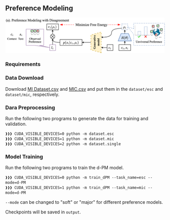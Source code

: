 ## Preference Modeling

![image](../plot/dPM.png)

### Requirements

### Data Download

Download [MI Dataset.csv](https://github.com/anuradha1992/Motivational-Interviewing-Dataset/blob/main/MI%20Dataset.csv)
and [MIC.csv](https://www.dropbox.com/sh/m46z42nce8x0ttk/AABuSZiA6ESyrJNWmgTPrfuRa?dl=0) and put them in
the `dataset/esc` and `dataset/mic`, respectively.

### Dara Preprocessing

Run the following two programs to generate the data for training and validation.

```console
❱❱❱ CUDA_VISIBLE_DEVICES=0 python -m dataset.esc
❱❱❱ CUDA_VISIBLE_DEVICES=1 python -m dataset.mic
❱❱❱ CUDA_VISIBLE_DEVICES=2 python -m dataset.single
```

### Model Training

Run the following two programs to train the d-PM model.

```console
❱❱❱ CUDA_VISIBLE_DEVICES=0 python -m train_dPM --task_name=esc --mode=d-PM
❱❱❱ CUDA_VISIBLE_DEVICES=1 python -m train_dPM --task_name=mic --mode=d-PM
```

`--mode` can be changed to "soft" or "major" for different preference models.

Checkpoints will be saved in `output`.